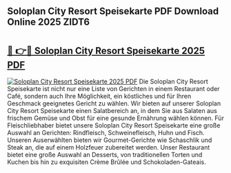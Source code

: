 ## Soloplan City Resort Speisekarte PDF Download Online 2025 ZIDT6

# <h2><a href="http://gca444z.nevu.top/?p=Soloplan+City+Resort+Speisekarte">🔗 👉🔴 Soloplan City Resort Speisekarte 2025 PDF</a></h2>

[![Soloplan City Resort Speisekarte 2025 PDF](https://i.imgur.com/dBaPXMq.png)](http://gca444z.nevu.top/?p=Soloplan+City+Resort+Speisekarte)
Die Soloplan City Resort Speisekarte ist nicht nur eine Liste von Gerichten in einem Restaurant oder Café, sondern auch Ihre Möglichkeit, ein köstliches und für Ihren Geschmack geeignetes Gericht zu wählen. Wir bieten auf unserer Soloplan City Resort Speisekarte einen Salatbereich an, in dem Sie aus Salaten aus frischem Gemüse und Obst für eine gesunde Ernährung wählen können. Für Fleischliebhaber bietet unsere Soloplan City Resort Speisekarte eine große Auswahl an Gerichten: Rindfleisch, Schweinefleisch, Huhn und Fisch. Unseren Auserwählten bieten wir Gourmet-Gerichte wie Schaschlik und Steak an, die auf einem Holzfeuer zubereitet werden. Unser Restaurant bietet eine große Auswahl an Desserts, von traditionellen Torten und Kuchen bis hin zu exquisiten Crème Brûlée und Schokoladen-Gateais.
